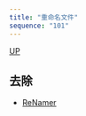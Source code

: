 ```yaml
---
title: "重命名文件"
sequence: "101"
---
```


[UP](/windows/windows-index.html)

## 去除

- [ReNamer](https://www.den4b.com/products/renamer)

